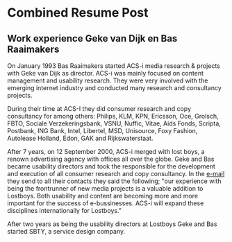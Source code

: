 # Combined Resume Post

## Work experience Geke van Dijk en Bas Raaimakers
On January 1993 Bas Raaimakers started ACS-i media research & projects with Geke van Dijk as director. ACS-i was  mainly focused on content management and usability research. They were very involved with the emerging internet industry and conducted many research and consultancy projects.

During their time at ACS-I they did consumer research and copy consultancy for among others: Philips, KLM, KPN, Ericsson, Oce, Grolsch, FBTO, Sociale Verzekeringsbank, VSNU, Nuffic, Vitae, Aids Fonds, Scripta, Postbank, ING Bank, Intel, Libertel, MSD, Unisource, Foxy Fashion, Autolease Holland, Edon, GAK and Rijkswaterstaat.

After 7 years, on 12 September 2000, ACS-i merged with lost boys, a renown advertising agency with offices all over the globe. Geke and Bas became usability directors and took the responsible for the development and execution of all consumer research and copy consultancy. In the [e-mail](email-acs--merges-with-losboys.md) they send to all their contacts they said the following; "our experience with being the frontrunner of new media projects is a valuable addition to Lostboys. Both usability and content are becoming more and more important for the success of e-bussinesses. ACS-i will expand these disciplines internationally for Lostboys."

After two years as being the usability directors at Lostboys Geke and Bas started SBTY, a service design company.
